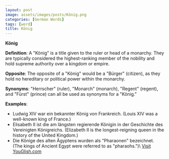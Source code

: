 ```yaml
---
layout: post
image: assets/images/posts/König.png
categories: [German Words]
tags: [word]
title: König
---
```


**König**

**Definition**: A "König" is a title given to the ruler or head of a monarchy. They are typically considered the highest-ranking member of the nobility and hold supreme authority over a kingdom or empire. 

**Opposite**: The opposite of a "König" would be a "Bürger" (citizen), as they hold no hereditary or political power within the monarchy. 

**Synonyms**: "Herrscher" (ruler), "Monarch" (monarch), "Regent" (regent), and "Fürst" (prince) can all be used as synonyms for a "König." 

**Examples**: 
- Ludwig XIV war ein bekannter König von Frankreich. (Louis XIV was a well-known king of France.)
- Elisabeth II ist die am längsten regierende Königin in der Geschichte des Vereinigten Königreichs. (Elizabeth II is the longest-reigning queen in the history of the United Kingdom.)
- Die Könige des alten Ägyptens wurden als "Pharaonen" bezeichnet. (The kings of Ancient Egypt were referred to as "pharaohs.")\ <a id="yg-widget-0" class="youglish-widget" data-query="König" data-lang="german" data-components="8412" data-auto-start="0" data-bkg-color="theme_light" data-title="How%20to%20pronounce%20König%20in%20German"  rel="nofollow" href="https://youglish.com">Visit YouGlish.com</a><script async src="https://youglish.com/public/emb/widget.js" charset="utf-8"></script>
